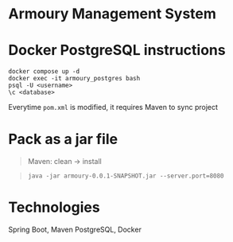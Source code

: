 # Armoury Management System

# Docker PostgreSQL instructions
```
docker compose up -d
docker exec -it armoury_postgres bash
psql -U <username>
\c <database>
```

Everytime `pom.xml` is modified, it requires Maven to sync project

# Pack as a jar file
> Maven: clean -> install

> `java -jar armoury-0.0.1-SNAPSHOT.jar --server.port=8080`

# Technologies
Spring Boot, Maven PostgreSQL, Docker


